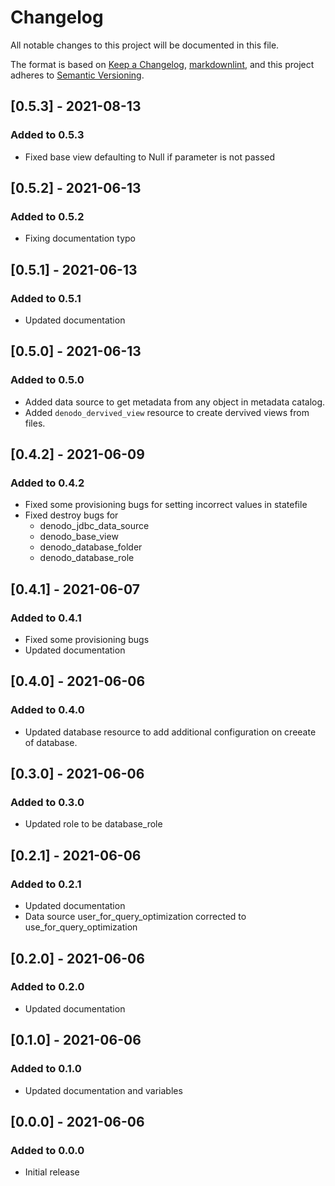 # Changelog

All notable changes to this project will be documented in this file.

The format is based on [Keep a Changelog](https://keepachangelog.com/en/1.0.0/),
[markdownlint](https://dlaa.me/markdownlint/),
and this project adheres to [Semantic Versioning](https://semver.org/spec/v2.0.0.html).

## [0.5.3] - 2021-08-13

### Added to 0.5.3

- Fixed base view defaulting to Null if parameter is not passed

## [0.5.2] - 2021-06-13

### Added to 0.5.2

- Fixing documentation typo

## [0.5.1] - 2021-06-13

### Added to 0.5.1

- Updated documentation

## [0.5.0] - 2021-06-13

### Added to 0.5.0

- Added data source to get metadata from any object in metadata catalog.
- Added `denodo_dervived_view` resource to create dervived views from files.

## [0.4.2] - 2021-06-09

### Added to 0.4.2

- Fixed some provisioning bugs for setting incorrect values in statefile
- Fixed destroy bugs for
    - denodo_jdbc_data_source
    - denodo_base_view
    - denodo_database_folder
    - denodo_database_role

## [0.4.1] - 2021-06-07

### Added to 0.4.1

- Fixed some provisioning bugs
- Updated documentation

## [0.4.0] - 2021-06-06

### Added to 0.4.0

- Updated database resource to add additional configuration on creeate of database.

## [0.3.0] - 2021-06-06

### Added to 0.3.0

- Updated role to be database_role

## [0.2.1] - 2021-06-06

### Added to 0.2.1

- Updated documentation
- Data source user_for_query_optimization corrected to use_for_query_optimization

## [0.2.0] - 2021-06-06

### Added to 0.2.0

- Updated documentation

## [0.1.0] - 2021-06-06

### Added to 0.1.0

- Updated documentation and variables


## [0.0.0] - 2021-06-06

### Added to 0.0.0

- Initial release
